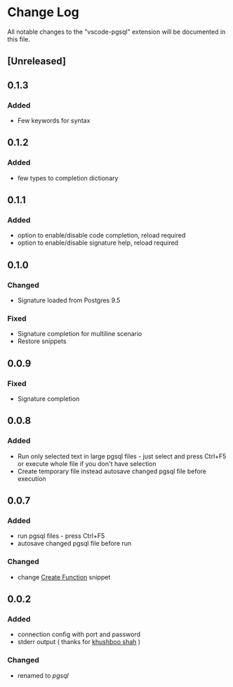 # Change Log
All notable changes to the "vscode-pgsql" extension will be documented in this file.

## [Unreleased]

## 0.1.3
### Added
- Few keywords for syntax

## 0.1.2
### Added
- few types to completion dictionary

## 0.1.1
### Added
- option to enable/disable code completion, reload required
- option to enable/disable signature help, reload required

## 0.1.0
### Changed
- Signature loaded from Postgres 9.5
### Fixed
- Signature completion for multiline scenario
- Restore snippets

## 0.0.9
### Fixed
- Signature completion

## 0.0.8
### Added
- Run only selected text in large pgsql files - just select and press Ctrl+F5
    or execute whole file if you don't have selection
- Create temporary file instead autosave changed pgsql file before execution

## 0.0.7
### Added
- run pgsql files - press Ctrl+F5 
- autosave changed pgsql file before run

### Changed
- change [Create Function](http://rob.conery.io/2015/02/21/its-time-to-get-over-that-stored-procedure-aversion-you-have/) snippet 

## 0.0.2
### Added
- connection config with port and password
- stderr output ( thanks for [khushboo shah](https://marketplace.visualstudio.com/items?itemName=JPTarquino.postgresql) )

### Changed
- renamed to *pgsql*